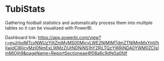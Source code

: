 # TubiStats
Gathering football statistics and automatically process them into multiple tables so it can be visualized with PowerBI.

Dashboard link:
https://app.powerbi.com/view?r=eyJrIjoiMTcxNWUzYjItZmMyMS00MjcyLWE2NjMtMTdmZTNlMmMxYmVhIiwidCI6IjcyMzI0NmExLWMzZjUtNDNjNS1hY2RjLTQzYWRiNDA0YWM0ZCIsImMiOjh9&pageName=ReportSectioneae4f08a6c9dfe5a0fdf
